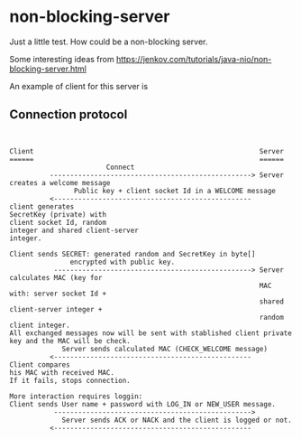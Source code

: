 # non-blocking-server

Just a little test. How could be a non-blocking server.

Some interesting ideas from https://jenkov.com/tutorials/java-nio/non-blocking-server.html

An example of client for this server is 

## Connection protocol
```


Client                                                        Server
======                                                        ======
                        Connect
          --------------------------------------------------> Server creates a welcome message
                Public key + client socket Id in a WELCOME message
          <-------------------------------------------------
client generates
SecretKey (private) with
client socket Id, random
integer and shared client-server 
integer.  

Client sends SECRET: generated random and SecretKey in byte[]
               encrypted with public key.
           -------------------------------------------------> Server calculates MAC (key for
                                                              MAC with: server socket Id + 
                                                              shared client-server integer +
                                                              random client integer.
All exchanged messages now will be sent with stablished client private key and the MAC will be check.
             Server sends calculated MAC (CHECK_WELCOME message)
          <-------------------------------------------------
Client compares
his MAC with received MAC.
If it fails, stops connection.

More interaction requires loggin:
Client sends User name + password with LOG_IN or NEW_USER message.
           ------------------------------------------------->
             Server sends ACK or NACK and the client is logged or not.
          <-------------------------------------------------
          
```
                                                              
